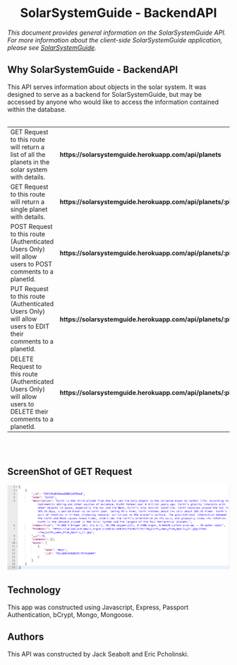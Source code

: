<h1 align="center">SolarSystemGuide - BackendAPI</h1>

<p><em>This document provides general information on the SolarSystemGuide API.  For more information about the client-side SolarSystemGuide application, please see <a href="https://github.com/jackseabolt/SolarSystemGuide/blob/master/README.md">SolarSystemGuide</a>.</em></p>

Why SolarSystemGuide - BackendAPI
-------------
This API serves information about objects in the solar system. It was designed to serve as a backend for SolarSystemGuide, but may be accessed by anyone who would like to access the information contained within the database. 
<br /><br />
<table layout="fixed">
  <tr>
    <td width="55%">
      GET Request to this route will return a list of all the planets in the solar system with details.
    </td>
    <td width = "40%">
       <h4> https://solarsystemguide.herokuapp.com/api/planets</h4>
    </td>
  </tr>
  <tr>
    <td width="55%">
      GET Request to this route will return a single planet with details.  
    </td>
    <td width = "40%">
        <h4>https://solarsystemguide.herokuapp.com/api/planets/:planetName</h4>
    </td>
  </tr>
  <tr>
    <td width="55%">
      POST Request to this route (Authenticated Users Only) will allow users to POST comments to a planetId. 
    </td>
    <td width = "40%">
      <h4>https://solarsystemguide.herokuapp.com/api/planets/:planetId/comments</h4>
    </td>
  </tr>
  <tr>
    <td width="55%">
      PUT Request to this route (Authenticated Users Only) will allow users to EDIT their comments to a planetId. 
    </td>
    <td width = "40%">
       <h4>https://solarsystemguide.herokuapp.com/api/planets/:planetId/comments/:commentId</h4>
    </td>
  </tr>
  <tr>
    <td width="55%">
      DELETE Request to this route (Authenticated Users Only) will allow users to DELETE their comments to a planetId. 
    </td>
    <td width = "40%">
       <h4>https://solarsystemguide.herokuapp.com/api/planets/:planetId/comments/:commentId</h4>
    </td>
  </tr>
</table>


<br /><br />
## ScreenShot of GET Request
<img src="./ScreenShot.png">

<h2>Technology</h2>
This app was constructed using Javascript, Express, Passport Authentication, bCrypt, Mongo, Mongoose.

<h2>Authors</h2>
This API was constructed by Jack Seabolt and Eric Pcholinski.
